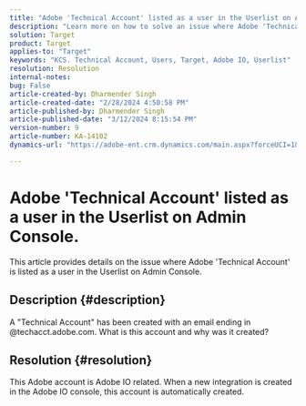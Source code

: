 ```yaml
---
title: "Adobe 'Technical Account' listed as a user in the Userlist on Admin Console."
description: "Learn more on how to solve an issue where Adobe 'Technical Account' is listed as a user in the Userlist on Admin Console."
solution: Target
product: Target
applies-to: "Target"
keywords: "KCS. Technical Account, Users, Target, Adobe IO, Userlist"
resolution: Resolution
internal-notes: 
bug: False
article-created-by: Dharmender Singh
article-created-date: "2/28/2024 4:50:58 PM"
article-published-by: Dharmender Singh
article-published-date: "3/12/2024 8:15:54 PM"
version-number: 9
article-number: KA-14102
dynamics-url: "https://adobe-ent.crm.dynamics.com/main.aspx?forceUCI=1&pagetype=entityrecord&etn=knowledgearticle&id=ac309a87-59d6-ee11-9079-6045bd006295"

---
```

# Adobe 'Technical Account' listed as a user in the Userlist on Admin Console.


This article provides details on the issue where Adobe 'Technical Account' is listed as a user in the Userlist on Admin Console.

## Description {#description}


A "Technical Account" has been created with an email ending in @techacct.adobe.com. What is this account and why was it created?


## Resolution {#resolution}


This Adobe account is Adobe IO related. When a new integration is created in the Adobe IO console, this account is automatically created.
